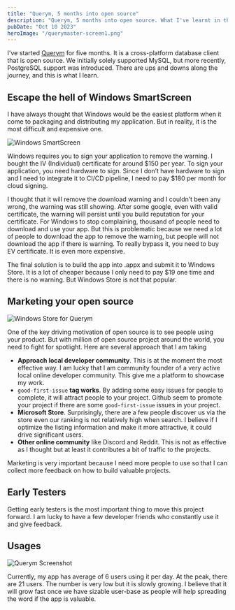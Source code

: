 ```yaml
---
title: "Querym, 5 months into open source"
description: "Querym, 5 months into open source. What I've learnt in these 5 months"
pubDate: "Oct 10 2023"
heroImage: "/querymaster-screen1.png"
---
```


I've started [Querym](https://github.com/querymx/Querym) for five months. It is a cross-platform database client that is open source. We initially solely supported MySQL, but more recently, PostgreSQL support was introduced. There are ups and downs along the journey, and this is what I learn.

## Escape the hell of Windows SmartScreen

I have always thought that Windows would be the easiest platform when it come to packaging and distributing my application. But in reality, it is the most difficult and expensive one.

![Windows SmartScreen](/windows-smartscreen.png)

Windows requires you to sign your application to remove the warning. I bought the IV (Individual) certificate for around $150 per year. To sign your application, you need hardware to sign. Since I don’t have hardware to sign and I need to integrate it to CI/CD pipeline, I need to pay $180 per month for cloud signing.

I thought that it will remove the download warning and I couldn’t been any wrong, the warning was still showing. After some google, even with valid certificate, the warning will persist until you build reputation for your certificate. For Windows to stop complaining, thousand of people need to download and use your app. But this is problematic because we need a lot of people to download the app to remove the warning, but people will not download the app if there is warning. To really bypass it, you need to buy EV certificate. It is even more expensive.

The final solution is to build the app into .appx and submit it to Windows Store. It is a lot of cheaper because I only need to pay $19 one time and there is no warning. But Windows Store is not that popular.

## Marketing your open source

![Windows Store for Querym](/microsoft-store-querym.png)

One of the key driving motivation of open source is to see people using your product. But with million of open source project around the world, you need to fight for spotlight. Here are several approach that I am taking

- **Approach local developer community**. This is at the moment the most effective way. I am lucky that I am community founder of a very active local online developer community. This give me a platform to showcase my work.
- `good-first-issue` **tag works**. By adding some easy issues for people to complete, it will attract people to your project. Github seem to promote your project if there are some `good-first-issue` issues in your project.
- **Microsoft Store**. Surprisingly, there are a few people discover us via the store even our ranking is not relatively high when search. I believe if I optimize the listing information and make it more attractive, it could drive significant users.
- **Other online community** like Discord and Reddit. This is not as effective as I thought but at least it contributes a bit of traffic to the projects.

Marketing is very important because I need more people to use so that I can collect more feedback on how to build valuable projects.

## Early Testers

Getting early testers is the most important thing to move this project forward. I am lucky to have a few developer friends who constantly use it and give feedback.

## Usages

![Querym Screenshot](/querymaster-screen1.png)

Currently, my app has average of 6 users using it per day. At the peak, there are 21 users. The number is very low but it is slowly growing. I believe that it will grow fast once we have sizable user-base as people will help spreading the word if the app is valuable.
